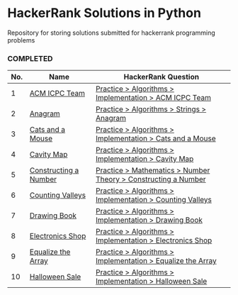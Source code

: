 # HackerRank Solutions in Python
Repository for storing solutions submitted for hackerrank programming problems

### COMPLETED

| No. | Name | HackerRank Question | 
| --- | ---- | ------------------- |
| 1 | [ACM ICPC Team](https://github.com/harimm/hackerrank-solutions-python/blob/master/solutions/python/acm-icpc-team.py) | [Practice > Algorithms > Implementation > ACM ICPC Team](https://www.hackerrank.com/challenges/acm-icpc-team/problem) |
| 2 | [Anagram](https://github.com/harimm/hackerrank-solutions-python/blob/master/solutions/python/anagram.py) | [Practice > Algorithms > Strings > Anagram](https://www.hackerrank.com/challenges/anagram/problem) |
| 3 | [Cats and a Mouse](https://github.com/harimm/hackerrank-solutions-python/blob/master/solutions/python/cats-and-a-mouse.py) | [Practice > Algorithms > Implementation > Cats and a Mouse](https://www.hackerrank.com/challenges/cats-and-a-mouse/problem) |
| 4 | [Cavity Map](https://github.com/harimm/hackerrank-solutions-python/blob/master/solutions/python/cavity-map.py) | [Practice > Algorithms > Implementation > Cavity Map](https://www.hackerrank.com/challenges/cavity-map/problem) |
| 5 | [Constructing a Number](https://github.com/harimm/hackerrank-solutions-python/blob/master/solutions/python/constructing-a-number.py) | [Practice > Mathematics > Number Theory > Constructing a Number](https://www.hackerrank.com/challenges/constructing-a-number/problem) |
| 6 | [Counting Valleys](https://github.com/harimm/hackerrank-solutions-python/blob/master/solutions/python/counting-valleys.py) | [Practice > Algorithms > Implementation > Counting Valleys](https://www.hackerrank.com/challenges/counting-valleys/problem) |
| 7 | [Drawing Book](https://github.com/harimm/hackerrank-solutions-python/blob/master/solutions/python/drawing-book.py) | [Practice > Algorithms > Implementation > Drawing Book](https://www.hackerrank.com/challenges/drawing-book/problem) |
| 8 | [Electronics Shop](https://github.com/harimm/hackerrank-solutions-python/blob/master/solutions/python/electronics-shop.py) | [Practice > Algorithms > Implementation > Electronics Shop](https://www.hackerrank.com/challenges/electronics-shop/problem) |
| 9 | [Equalize the Array](https://github.com/harimm/hackerrank-solutions-python/blob/master/solutions/python/equalize-the-array.py) | [Practice > Algorithms > Implementation > Equalize the Array](https://www.hackerrank.com/challenges/equality-in-a-array/problem) |
| 10 | [Halloween Sale](https://github.com/harimm/hackerrank-solutions-python/blob/master/solutions/python/halloween-sale.py) | [Practice > Algorithms > Implementation > Halloween Sale](https://www.hackerrank.com/challenges/halloween-sale/problem) |